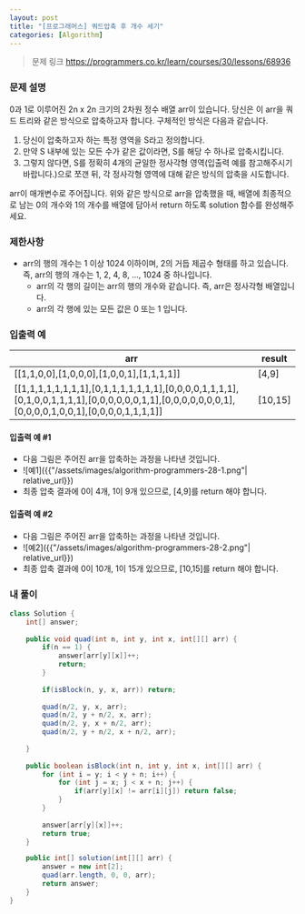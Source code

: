 ```yaml
---
layout: post
title: "[프로그래머스] 쿼드압축 후 개수 세기"
categories: [Algorithm]
---
```


> 문제 링크
> <https://programmers.co.kr/learn/courses/30/lessons/68936>

### 문제 설명

0과 1로 이루어진 2n x 2n 크기의 2차원 정수 배열 arr이 있습니다. 당신은 이 arr을 쿼드 트리와 같은 방식으로 압축하고자 합니다. 구체적인 방식은 다음과 같습니다.

1. 당신이 압축하고자 하는 특정 영역을 S라고 정의합니다.
2. 만약 S 내부에 있는 모든 수가 같은 값이라면, S를 해당 수 하나로 압축시킵니다.
3. 그렇지 않다면, S를 정확히 4개의 균일한 정사각형 영역(입출력 예를 참고해주시기 바랍니다.)으로 쪼갠 뒤, 각 정사각형 영역에 대해 같은 방식의 압축을 시도합니다.

arr이 매개변수로 주어집니다. 위와 같은 방식으로 arr을 압축했을 때, 배열에 최종적으로 남는 0의 개수와 1의 개수를 배열에 담아서 return 하도록 solution 함수를 완성해주세요.

### 제한사항

- arr의 행의 개수는 1 이상 1024 이하이며, 2의 거듭 제곱수 형태를 하고 있습니다. 즉, arr의 행의 개수는 1, 2, 4, 8, ..., 1024 중 하나입니다.
    - arr의 각 행의 길이는 arr의 행의 개수와 같습니다. 즉, arr은 정사각형 배열입니다.
    - arr의 각 행에 있는 모든 값은 0 또는 1 입니다.

### 입출력 예

|arr|result|
|-|-|
|[[1,1,0,0],[1,0,0,0],[1,0,0,1],[1,1,1,1]]|[4,9]|
|[[1,1,1,1,1,1,1,1],[0,1,1,1,1,1,1,1],[0,0,0,0,1,1,1,1],[0,1,0,0,1,1,1,1],[0,0,0,0,0,0,1,1],[0,0,0,0,0,0,0,1],[0,0,0,0,1,0,0,1],[0,0,0,0,1,1,1,1]]|[10,15]|

#### 입출력 예 #1

- 다음 그림은 주어진 arr을 압축하는 과정을 나타낸 것입니다.
- ![예1]({{"/assets/images/algorithm-programmers-28-1.png"| relative_url}})
- 최종 압축 결과에 0이 4개, 1이 9개 있으므로, [4,9]를 return 해야 합니다.

#### 입출력 예 #2

- 다음 그림은 주어진 arr을 압축하는 과정을 나타낸 것입니다.
- ![예2]({{"/assets/images/algorithm-programmers-28-2.png"| relative_url}})
- 최종 압축 결과에 0이 10개, 1이 15개 있으므로, [10,15]를 return 해야 합니다.

### 내 풀이

```java
class Solution {
	int[] answer;
	
	public void quad(int n, int y, int x, int[][] arr) {
		if(n == 1) {
			answer[arr[y][x]]++;
			return;
		}
		
		if(isBlock(n, y, x, arr)) return;
		
		quad(n/2, y, x, arr);
		quad(n/2, y + n/2, x, arr);
		quad(n/2, y, x + n/2, arr);
		quad(n/2, y + n/2, x + n/2, arr);
		
	}
	
	public boolean isBlock(int n, int y, int x, int[][] arr) {
		for (int i = y; i < y + n; i++) {
			for (int j = x; j < x + n; j++) {
				if(arr[y][x] != arr[i][j]) return false;
			}
		}
		
		answer[arr[y][x]]++;
		return true;
	}

	public int[] solution(int[][] arr) {
		answer = new int[2];
		quad(arr.length, 0, 0, arr);
		return answer;
	}
}
```